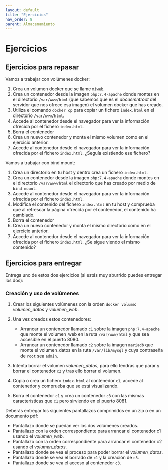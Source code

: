 ```yaml
---
layout: default
title: "Ejercicios"
nav_order: 8
parent: Almacenamiento
---
```


# Ejercicios

## Ejercicios para repasar

Vamos a trabajar con volúmenes docker:
1. Crea un volumen docker que se llame `miweb`.
2. Crea un contenedor desde la imagen `php:7.4-apache` donde montes en el directorio `/var/www/html` (que sabemos que es el *docuemntroot* del servidor que nos ofrece esa imagen) el volumen docker que has creado.
3. Utiliza el comando `docker cp` para copiar un fichero `index.html` en el directorio `/var/www/html`.
4. Accede al contenedor desde el navegador para ver la información ofrecida por el fichero `index.html`.
5. Borra el contenedor
6. Crea un nuevo contenedor y monta el mismo volumen como en el ejercicio anterior.
7. Accede al contenedor desde el navegador para ver la información ofrecida por el fichero `index.html`. ¿Seguía existiendo ese fichero?

Vamos a trabajar con bind mount:
1. Crea un directorio en tu host y dentro crea un fichero `index.html`.
2. Crea un contenedor desde la imagen `php:7.4-apache` donde montes en el directorio `/var/www/html` el directorio que has creado por medio de `bind mount`.
3. Accede al contenedor desde el navegador para ver la información ofrecida por el fichero `index.html`.
4. Modifica el contenido del fichero `index.html` en tu host y comprueba que al refrescar la página ofrecida por el contenedor, el contenido ha cambiado.
5. Borra el contenedor
6. Crea un nuevo contenedor y monta el mismo directorio como en el ejercicio anterior.
7. Accede al contenedor desde el navegador para ver la información ofrecida por el fichero `index.html`. ¿Se sigue viendo el mismo contenido?

## Ejercicios para entregar

Entrega uno de estos dos ejercicios (si estás muy aburrido puedes entregar los dos):

### Creación y uso de volúmenes

1. Crear los siguientes volúmenes con la orden `docker volume`: *volumen_datos* y *volumen_web*.
2. Una vez creados estos contenedores:
    * Arrancar un contenedor llamado `c1` sobre la imagen `php:7.4-apache` que monte el volumen_web en la ruta `/var/www/html` y que sea accesible en el puerto 8080.
    * Arrancar un contenedor llamado `c2` sobre la imagen `mariadb` que monte el volumen_datos en la ruta `/var/lib/mysql` y cuya contraseña de `root` sea `admin`.

3. Intenta borrar el volumen *volumen_datos*, para ello tendrás  que parar y borrar el contenedor `c2` y tras ello borrar el volumen.
4. Copia o crea un fichero `index.html` al contenedor `c1`, accede al contenedor y comprueba que se está visualizando.
5. Borra el contenedor `c1` y crea un contenedor `c3` con las mismas características que `c1` pero sirviendo en el puerto 8081.

Deberás entregar los siguientes pantallazos comprimidos en un zip o en un documento pdf:

* Pantallazo donde se puedan ver los dos volúmenes creados.
* Pantallazo con la orden correspondiente para arrancar el contenedor c1 usando el *volumen_web*.
* Pantallazo con la orden correspondiente para arrancar el contenedor c2 usando el *volumen_datos*.
* Pantallazo donde se vea el proceso para poder borrar el *volumen_datos*.
* Pantallazo donde se vea el borrado de `c1` y la creación de `c3`.
* Pantallazo donde se vea el acceso al contenedor `c3`.

### 